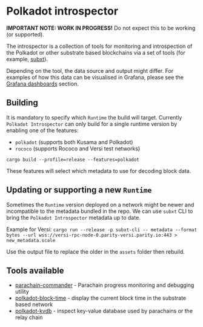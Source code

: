 # Polkadot introspector

**IMPORTANT NOTE: WORK IN PROGRESS!** Do not expect this to be working (or supported).

The introspector is a collection of tools for monitoring and introspection of the Polkadot or other substrate based blockchains
via a set of tools (for example, [subxt](https://github.com/paritytech/subxt/)).

Depending on the tool, the data source and output might differ. For examples of how this data can be visualised in Grafana, please see the [Grafana dashboards](grafana/README.md) section.

## Building

It is mandatory to specify which `Runtime` the build will target. Currently `Polkadot Introspector` can only build for a single runtime version by enabling one of the features:

- `polkadot` (supports both Kusama and Polkadot)
- `rococo` (supports Rococo and Versi test networks)

`cargo build --profile=release --features=polkadot`

These features will select which metadata to use for decoding block data.

## Updating or supporting a new `Runtime`

Sometimes the `Runtime` version deployed on a network might be newer and incompatible to the metadata
bundled in the repo. We can use `subxt` CLI to bring the `Polkadot Introspector` metadata up to date.

Example for Versi:
`cargo run --release -p subxt-cli -- metadata --format bytes --url wss://versi-rpc-node-0.parity-versi.parity.io:443 > new_metadata.scale`

Use the output file to replace the older in the `assets` folder then rebuild.

## Tools available

- [parachain-commander](introspector/src/pc/README.md) - Parachain progress monitoring and debugging utility
- [polkadot-block-time](block-time/README.md) - display the current block time in the substrate based network
- [polkadot-kvdb](kvdb/README.md) - inspect key-value database used by parachains or the relay chain
